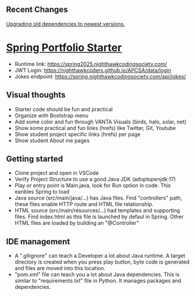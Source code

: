 ## Recent Changes

[Upgrading old dependencies to newest versions.](https://github.com/nighthawkcoders/spring_portfolio/issues/12)

# [Spring Portfolio Starter](https://nighthawkcodingsociety.com/projectsearch/details/Spring%20Portfolio%20Starter)

- Runtime link: https://spring2025.nighthawkcodingsociety.com/
- JWT Login: https://nighthawkcoders.github.io/APCSA/data/login
- Jokes endpoint: https://spring.nighthawkcodingsociety.com/api/jokes/


## Visual thoughts

- Starter code should be fun and practical
- Organize with Bootstrap menu 
- Add some color and fun through VANTA Visuals (birds, halo, solar, net)
- Show some practical and fun links (hrefs) like Twitter, Git, Youtube
- Show student project specific links (hrefs) per page
- Show student About me pages

## Getting started

- Clone project and open in VSCode
- Verify Project Structure to use a good Java JDK (adoptopenjdk:17)
- Play or entry point is Main.java, look for Run option in code.  This eanbles Spring to load
- Java source (src/main/java/...) has Java files.  Find "controllers" path, these files enable HTTP route and HTML file relationship.
- HTML source (src/main/resources/...) had templates and supporting files.  Find index.html as this file is launched by defaul in Spring.  Other HTML files are loaded by building an "@Controller"

## IDE management

- A ".gitignore" can teach a Developer a lot about Java runtime.  A target directory is created when you press play button, byte code is generated and files are moved into this location.
- "pom.xml" file can teach you a lot about Java dependencies.  This is similar to "requirements.txt" file in Python.  It manages packages and dependencies.

